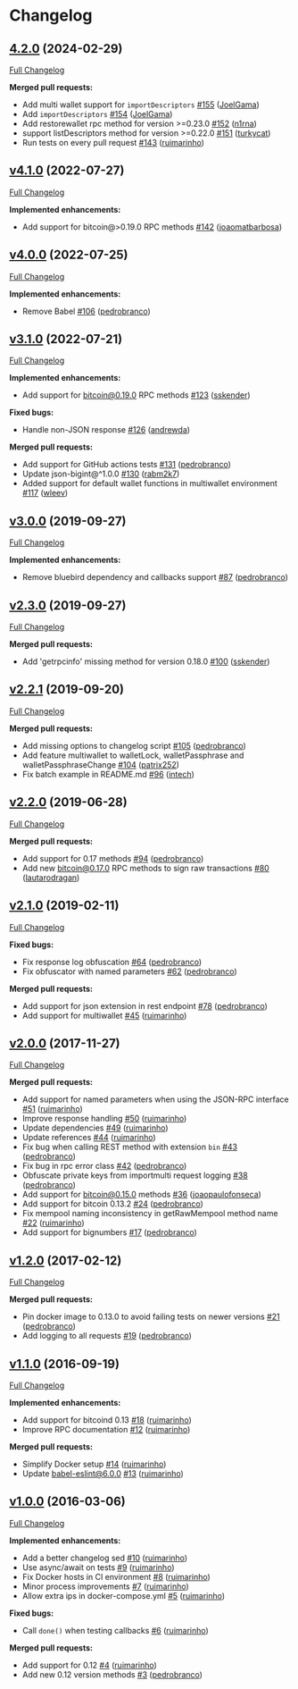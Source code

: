 # Changelog

## [4.2.0](https://github.com/ruimarinho/bitcoin-core/tree/4.2.0) (2024-02-29)

[Full Changelog](https://github.com/ruimarinho/bitcoin-core/compare/v4.1.0...4.2.0)

**Merged pull requests:**

- Add multi wallet support for `importDescriptors` [\#155](https://github.com/ruimarinho/bitcoin-core/pull/155) ([JoelGama](https://github.com/JoelGama))
- Add `importDescriptors` [\#154](https://github.com/ruimarinho/bitcoin-core/pull/154) ([JoelGama](https://github.com/JoelGama))
- Add restorewallet rpc method for version \>=0.23.0 [\#152](https://github.com/ruimarinho/bitcoin-core/pull/152) ([n1rna](https://github.com/n1rna))
- support listDescriptors method for version \>=0.22.0 [\#151](https://github.com/ruimarinho/bitcoin-core/pull/151) ([turkycat](https://github.com/turkycat))
- Run tests on every pull request [\#143](https://github.com/ruimarinho/bitcoin-core/pull/143) ([ruimarinho](https://github.com/ruimarinho))

## [v4.1.0](https://github.com/ruimarinho/bitcoin-core/tree/v4.1.0) (2022-07-27)

[Full Changelog](https://github.com/ruimarinho/bitcoin-core/compare/v4.0.0...v4.1.0)

**Implemented enhancements:**

- Add support for bitcoin@\>0.19.0 RPC methods [\#142](https://github.com/ruimarinho/bitcoin-core/pull/142) ([joaomatbarbosa](https://github.com/joaomatbarbosa))

## [v4.0.0](https://github.com/ruimarinho/bitcoin-core/tree/v4.0.0) (2022-07-25)

[Full Changelog](https://github.com/ruimarinho/bitcoin-core/compare/v3.1.0...v4.0.0)

**Implemented enhancements:**

- Remove Babel [\#106](https://github.com/ruimarinho/bitcoin-core/pull/106) ([pedrobranco](https://github.com/pedrobranco))

## [v3.1.0](https://github.com/ruimarinho/bitcoin-core/tree/v3.1.0) (2022-07-21)

[Full Changelog](https://github.com/ruimarinho/bitcoin-core/compare/v3.0.0...v3.1.0)

**Implemented enhancements:**

- Add support for bitcoin@0.19.0 RPC methods [\#123](https://github.com/ruimarinho/bitcoin-core/pull/123) ([sskender](https://github.com/sskender))

**Fixed bugs:**

- Handle non-JSON response [\#126](https://github.com/ruimarinho/bitcoin-core/pull/126) ([andrewda](https://github.com/andrewda))

**Merged pull requests:**

- Add support for GitHub actions tests [\#131](https://github.com/ruimarinho/bitcoin-core/pull/131) ([pedrobranco](https://github.com/pedrobranco))
- Update json-bigint@^1.0.0 [\#130](https://github.com/ruimarinho/bitcoin-core/pull/130) ([rabm2k7](https://github.com/rabm2k7))
- Added support for default wallet functions in multiwallet environment [\#117](https://github.com/ruimarinho/bitcoin-core/pull/117) ([wleev](https://github.com/wleev))

## [v3.0.0](https://github.com/ruimarinho/bitcoin-core/tree/v3.0.0) (2019-09-27)

[Full Changelog](https://github.com/ruimarinho/bitcoin-core/compare/v2.3.0...v3.0.0)

**Implemented enhancements:**

- Remove bluebird dependency and callbacks support [\#87](https://github.com/ruimarinho/bitcoin-core/pull/87) ([pedrobranco](https://github.com/pedrobranco))

## [v2.3.0](https://github.com/ruimarinho/bitcoin-core/tree/v2.3.0) (2019-09-27)

[Full Changelog](https://github.com/ruimarinho/bitcoin-core/compare/v2.2.1...v2.3.0)

**Merged pull requests:**

- Add 'getrpcinfo' missing method for version 0.18.0 [\#100](https://github.com/ruimarinho/bitcoin-core/pull/100) ([sskender](https://github.com/sskender))

## [v2.2.1](https://github.com/ruimarinho/bitcoin-core/tree/v2.2.1) (2019-09-20)

[Full Changelog](https://github.com/ruimarinho/bitcoin-core/compare/v2.2.0...v2.2.1)

**Merged pull requests:**

- Add missing options to changelog script [\#105](https://github.com/ruimarinho/bitcoin-core/pull/105) ([pedrobranco](https://github.com/pedrobranco))
- Add feature multiwallet to walletLock, walletPassphrase and walletPassphraseChange [\#104](https://github.com/ruimarinho/bitcoin-core/pull/104) ([patrix252](https://github.com/patrix252))
- Fix batch example in README.md [\#96](https://github.com/ruimarinho/bitcoin-core/pull/96) ([intech](https://github.com/intech))

## [v2.2.0](https://github.com/ruimarinho/bitcoin-core/tree/v2.2.0) (2019-06-28)

[Full Changelog](https://github.com/ruimarinho/bitcoin-core/compare/v2.1.0...v2.2.0)

**Merged pull requests:**

- Add support for 0.17 methods [\#94](https://github.com/ruimarinho/bitcoin-core/pull/94) ([pedrobranco](https://github.com/pedrobranco))
- Add new bitcoin@0.17.0 RPC methods to sign raw transactions [\#80](https://github.com/ruimarinho/bitcoin-core/pull/80) ([lautarodragan](https://github.com/lautarodragan))

## [v2.1.0](https://github.com/ruimarinho/bitcoin-core/tree/v2.1.0) (2019-02-11)

[Full Changelog](https://github.com/ruimarinho/bitcoin-core/compare/v2.0.0...v2.1.0)

**Fixed bugs:**

- Fix response log obfuscation [\#64](https://github.com/ruimarinho/bitcoin-core/pull/64) ([pedrobranco](https://github.com/pedrobranco))
- Fix obfuscator with named parameters [\#62](https://github.com/ruimarinho/bitcoin-core/pull/62) ([pedrobranco](https://github.com/pedrobranco))

**Merged pull requests:**

- Add support for json extension in rest endpoint [\#78](https://github.com/ruimarinho/bitcoin-core/pull/78) ([pedrobranco](https://github.com/pedrobranco))
- Add support for multiwallet [\#45](https://github.com/ruimarinho/bitcoin-core/pull/45) ([ruimarinho](https://github.com/ruimarinho))

## [v2.0.0](https://github.com/ruimarinho/bitcoin-core/tree/v2.0.0) (2017-11-27)

[Full Changelog](https://github.com/ruimarinho/bitcoin-core/compare/v1.2.0...v2.0.0)

**Merged pull requests:**

- Add support for named parameters when using the JSON-RPC interface [\#51](https://github.com/ruimarinho/bitcoin-core/pull/51) ([ruimarinho](https://github.com/ruimarinho))
- Improve response handling [\#50](https://github.com/ruimarinho/bitcoin-core/pull/50) ([ruimarinho](https://github.com/ruimarinho))
- Update dependencies [\#49](https://github.com/ruimarinho/bitcoin-core/pull/49) ([ruimarinho](https://github.com/ruimarinho))
- Update references [\#44](https://github.com/ruimarinho/bitcoin-core/pull/44) ([ruimarinho](https://github.com/ruimarinho))
- Fix bug when calling REST method with extension `bin` [\#43](https://github.com/ruimarinho/bitcoin-core/pull/43) ([pedrobranco](https://github.com/pedrobranco))
- Fix bug in rpc error class [\#42](https://github.com/ruimarinho/bitcoin-core/pull/42) ([pedrobranco](https://github.com/pedrobranco))
- Obfuscate private keys from importmulti request logging [\#38](https://github.com/ruimarinho/bitcoin-core/pull/38) ([pedrobranco](https://github.com/pedrobranco))
- Add support for bitcoin@0.15.0 methods [\#36](https://github.com/ruimarinho/bitcoin-core/pull/36) ([joaopaulofonseca](https://github.com/joaopaulofonseca))
- Add support for bitcoin 0.13.2 [\#24](https://github.com/ruimarinho/bitcoin-core/pull/24) ([pedrobranco](https://github.com/pedrobranco))
- Fix mempool naming inconsistency in getRawMempool method name [\#22](https://github.com/ruimarinho/bitcoin-core/pull/22) ([ruimarinho](https://github.com/ruimarinho))
- Add support for bignumbers [\#17](https://github.com/ruimarinho/bitcoin-core/pull/17) ([pedrobranco](https://github.com/pedrobranco))

## [v1.2.0](https://github.com/ruimarinho/bitcoin-core/tree/v1.2.0) (2017-02-12)

[Full Changelog](https://github.com/ruimarinho/bitcoin-core/compare/v1.1.0...v1.2.0)

**Merged pull requests:**

- Pin docker image to 0.13.0 to avoid failing tests on newer versions [\#21](https://github.com/ruimarinho/bitcoin-core/pull/21) ([pedrobranco](https://github.com/pedrobranco))
- Add logging to all requests [\#19](https://github.com/ruimarinho/bitcoin-core/pull/19) ([pedrobranco](https://github.com/pedrobranco))

## [v1.1.0](https://github.com/ruimarinho/bitcoin-core/tree/v1.1.0) (2016-09-19)

[Full Changelog](https://github.com/ruimarinho/bitcoin-core/compare/v1.0.0...v1.1.0)

**Implemented enhancements:**

- Add support for bitcoind 0.13 [\#18](https://github.com/ruimarinho/bitcoin-core/pull/18) ([ruimarinho](https://github.com/ruimarinho))
- Improve RPC documentation [\#12](https://github.com/ruimarinho/bitcoin-core/pull/12) ([ruimarinho](https://github.com/ruimarinho))

**Merged pull requests:**

- Simplify Docker setup [\#14](https://github.com/ruimarinho/bitcoin-core/pull/14) ([ruimarinho](https://github.com/ruimarinho))
- Update babel-eslint@6.0.0 [\#13](https://github.com/ruimarinho/bitcoin-core/pull/13) ([ruimarinho](https://github.com/ruimarinho))

## [v1.0.0](https://github.com/ruimarinho/bitcoin-core/tree/v1.0.0) (2016-03-06)

[Full Changelog](https://github.com/ruimarinho/bitcoin-core/compare/bd98d0a89faae6ddafc71cf547f387c9c74490b1...v1.0.0)

**Implemented enhancements:**

- Add a better changelog sed [\#10](https://github.com/ruimarinho/bitcoin-core/pull/10) ([ruimarinho](https://github.com/ruimarinho))
- Use async/await on tests [\#9](https://github.com/ruimarinho/bitcoin-core/pull/9) ([ruimarinho](https://github.com/ruimarinho))
- Fix Docker hosts in CI environment [\#8](https://github.com/ruimarinho/bitcoin-core/pull/8) ([ruimarinho](https://github.com/ruimarinho))
- Minor process improvements [\#7](https://github.com/ruimarinho/bitcoin-core/pull/7) ([ruimarinho](https://github.com/ruimarinho))
- Allow extra ips in docker-compose.yml [\#5](https://github.com/ruimarinho/bitcoin-core/pull/5) ([ruimarinho](https://github.com/ruimarinho))

**Fixed bugs:**

- Call `done()` when testing callbacks [\#6](https://github.com/ruimarinho/bitcoin-core/pull/6) ([ruimarinho](https://github.com/ruimarinho))

**Merged pull requests:**

- Add support for 0.12 [\#4](https://github.com/ruimarinho/bitcoin-core/pull/4) ([ruimarinho](https://github.com/ruimarinho))
- Add new 0.12 version methods [\#3](https://github.com/ruimarinho/bitcoin-core/pull/3) ([pedrobranco](https://github.com/pedrobranco))
